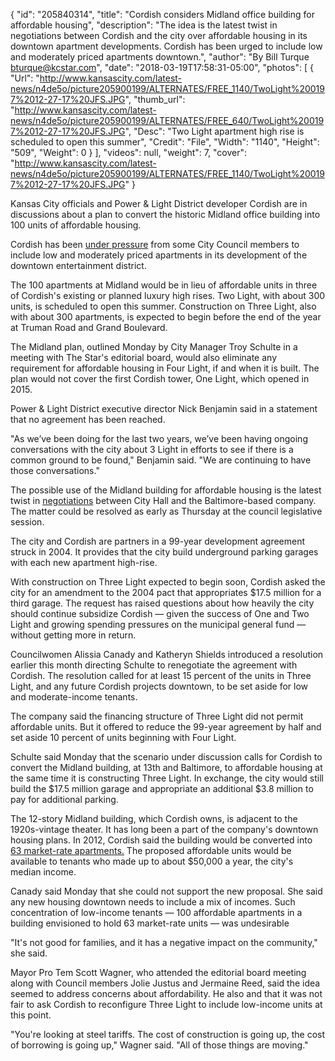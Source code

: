 {
  "id": "205840314",
  "title": "Cordish considers Midland office building for affordable housing",
  "description": "The idea is the latest twist in negotiations between Cordish and the city over affordable housing in its downtown apartment developments. Cordish has been urged to include low and moderately priced apartments downtown.",
  "author": "By Bill Turque bturque@kcstar.com",
  "date": "2018-03-19T17:58:31-05:00",
  "photos": [
    {
      "Url": "http://www.kansascity.com/latest-news/n4de5o/picture205900199/ALTERNATES/FREE_1140/TwoLight%200197%2012-27-17%20JFS.JPG",
      "thumb_url": "http://www.kansascity.com/latest-news/n4de5o/picture205900199/ALTERNATES/FREE_640/TwoLight%200197%2012-27-17%20JFS.JPG",
      "Desc": "Two Light apartment high rise is scheduled to open this summer",
      "Credit": "File",
      "Width": "1140",
      "Height": "509",
      "Weight": 0
    }
  ],
  "videos": null,
  "weight": 7,
  "cover": "http://www.kansascity.com/latest-news/n4de5o/picture205900199/ALTERNATES/FREE_1140/TwoLight%200197%2012-27-17%20JFS.JPG"
}

<p>Kansas City officials and Power &amp; Light District developer Cordish are in discussions about a plan to convert the historic Midland office building into 100 units of affordable housing.</p><p>Cordish has been <a href="http://www.kansascity.com/opinion/editorials/article198207929.html" target="_blank">under pressure</a> from some City Council members to include low and moderately priced apartments in its development of the downtown entertainment district. </p><p>The 100 apartments at Midland would be in lieu of affordable units in three of Cordish's existing or planned luxury high rises. Two Light, with about 300 units, is scheduled to open this summer. Construction on Three Light, also with about 300 apartments, is expected to begin before the end of the year at Truman Road and Grand Boulevard.</p><p>The Midland plan, outlined Monday by City Manager Troy Schulte in a meeting with The Star's editorial board, would also eliminate any requirement for affordable housing in Four Light, if and when it is built. The plan would not cover the first Cordish tower, One Light, which opened in 2015.</p><p>Power &amp; Light District executive director Nick Benjamin said in a statement that no agreement has been reached.</p><p>"As we’ve been doing for the last two years, we’ve been having ongoing conversations with the city about 3 Light in efforts to see if there is a common ground to be found," Benjamin said. "We are continuing to have those conversations."</p><p> The possible use of the Midland building for affordable housing is the latest twist in <a href="http://www.kansascity.com/news/business/development/article203932924.html" target="_blank">negotiations</a> between City Hall and the Baltimore-based company. The matter could be resolved as early as Thursday at the council legislative session.</p><p>The city and Cordish are partners in a 99-year development agreement struck in 2004. It provides that the city build underground parking garages with each new apartment high-rise.<br /></p><p>With construction on Three Light expected to begin soon, Cordish asked the city for an amendment to the 2004 pact that appropriates $17.5 million for a third garage. The request has raised questions about how heavily the city should continue subsidize Cordish — given the success of One and Two Light and growing spending pressures on the municipal general fund — without getting more in return.</p><p>Councilwomen Alissia Canady and Katheryn Shields introduced a resolution earlier this month directing Schulte to renegotiate the agreement with Cordish. The resolution called for at least 15 percent of the units in Three Light, and any future Cordish projects downtown, to be set aside for low and moderate-income tenants.</p><p>The company said the financing structure of Three Light did not permit affordable units. But it offered to reduce the 99-year agreement by half and set aside 10 percent of units beginning with Four Light.</p><p>Schulte said Monday that the scenario under discussion calls for Cordish to convert the Midland building, at 13th and Baltimore, to affordable housing at the same time it is constructing Three Light. In exchange, the city would still build the $17.5 million garage and appropriate an additional $3.8 million to pay for additional parking.</p><p>The 12-story Midland building, which Cordish owns, is adjacent to the 1920s-vintage theater. It has long been a part of the company's downtown housing plans. In 2012, Cordish said the building would be converted into <a href="http://www.kansascity.com/news/business/development/article325165/Cordish-Co.-plans-to-break-ground-in-December-on-larger-downtown-apartment-tower.html" target="_blank">63 market-rate apartments.</a> The proposed affordable units would be available to tenants who made up to about $50,000 a year, the city's median income.<br /></p><p>Canady said Monday that she could not support the new proposal. She said any new housing downtown needs to include a mix of incomes. Such concentration of low-income tenants — 100 affordable apartments in a building envisioned to hold 63 market-rate units — was undesirable</p><p>"It's not good for families, and it has a negative impact on the community," she said.</p><p>Mayor Pro Tem Scott Wagner, who attended the editorial board meeting along with Council members Jolie Justus and Jermaine Reed, said the idea seemed to address concerns about affordability. He also and that it was not fair to ask Cordish to reconfigure Three Light to include low-income units at this point.</p><p>"You're looking at steel tariffs. The cost of construction is going up, the cost of borrowing is going up," Wagner said. "All of those things are moving."</p>

